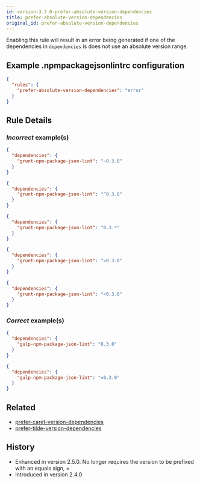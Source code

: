 ```yaml
---
id: version-3.7.0-prefer-absolute-version-dependencies
title: prefer-absolute-version-dependencies
original_id: prefer-absolute-version-dependencies
---
```


Enabling this rule will result in an error being generated if one of the dependencies in `dependencies` is does not use an absolute version range.

## Example .npmpackagejsonlintrc configuration

```json
{
  "rules": {
    "prefer-absolute-version-dependencies": "error"
  }
}
```

## Rule Details

### *Incorrect* example(s)

```json
{
  "dependencies": {
    "grunt-npm-package-json-lint": "~0.3.0"
  }
}
```

```json
{
  "dependencies": {
    "grunt-npm-package-json-lint": "^0.3.0"
  }
}
```

```json
{
  "dependencies": {
    "grunt-npm-package-json-lint": "0.3.*"
  }
}
```

```json
{
  "dependencies": {
    "grunt-npm-package-json-lint": ">0.3.0"
  }
}
```

```json
{
  "dependencies": {
    "grunt-npm-package-json-lint": "<0.3.0"
  }
}
```

### *Correct* example(s)

```json
{
  "dependencies": {
    "gulp-npm-package-json-lint": "0.3.0"
  }
}
```

```json
{
  "dependencies": {
    "gulp-npm-package-json-lint": "=0.3.0"
  }
}
```

## Related

* [prefer-caret-version-dependencies](prefer-caret-version-dependencies.md)
* [prefer-tilde-version-dependencies](prefer-tilde-version-dependencies.md)

## History

* Enhanced in version 2.5.0. No longer requires the version to be prefixed with an equals sign, =
* Introduced in version 2.4.0

